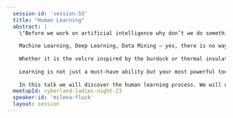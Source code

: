 ```yaml
---
  session-id: 'session-53'
  title: "Human Learning"
  abstract: |
    \"Before we work on artificial intelligence why don’t we do something about natural stupidity?\” — Computer scientist Steve Polyak
 
    Machine Learning, Deep Learning, Data Mining – yes, there is no way around these buzz words in the modern IT world. The hype regarding virtual agents doing breathtaking things such as optimize the ability to acquire knowledge or retrieving this knowledge as cost-effectively and use-case-oriented as possible – aka learning - is getting bigger and bigger.
 
    Whether it is the velcro inspired by the burdock or thermal insulation systems following the model of polar bears - the nature serves as a model. When it comes to learning - the process of acquiring knowledge or skills through study, experience, or being taught - we are the perfect role model for artificial approaches. But do you even know how you learn?
 
    Learning is not just a must-have ability but your most powerful tool to become your most valuable version. It is an ability you can learn and optimize throughout your whole life. You should never stop learning and learn how to learn. Especially in the IT industry with its constantly expanding concepts and emerging technologies learning is essential.
 
    In this talk we will discover the human learning process. We will uncover common myths and collect learning tips that can immediately be applied. Always in conjunction with the specific learning environment of software development and underlying learning concepts well-known from the area of AI.
  meetupId: cyberland-ladies-night-23
  speaker-id: 'milena-fluck'
  layout: session
---
```

